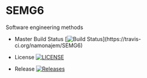 # SEMG6
Software engineering methods

- Master Build Status  [![Build Status](https://travis-ci.org/namonajem/SEMG6.svg?)](https://travis-ci.org/namonajem/SEMG6)

- License   [![LICENSE](https://img.shields.io/github/license/namonajem/SEMG6.svg?style=flat)](https://github.com/namonajem/SEMG6/LICENSE)

- Release   [![Releases](https://img.shields.io/github/release/namonajem/SEMG6/all.svg?style=flat)](https://github.com/namonajem/SEMG6/releases)